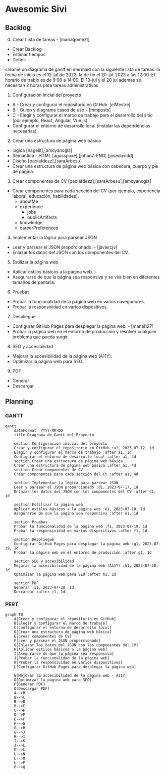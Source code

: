 # Awesomic Sivi

## Backlog

0. Crear Lista de tareas - [mariagomezt]

  - Crear Backlog
  - Estimar tiempos
  - Definir

creame un diagrama de gantt en mermaid con la siguiente lista de tareas. la fecha de inicio es el 12-jul de 2023, la de fin el 20-jul-2023 a las 12:00. El horario de trabjo es de 9:00 a 14:00. El 13-jul y el 20 jul ademas se necesitan 2 horas para tareas administrativas

1. Configuración inicial del proyecto
  - A - Crear y configurar el repositorio en GitHub. [elMestre]
  - B - Guion y diagrama casos de uso - [mmposts]
  - C - Elegir y configurar el marco de trabajo para el desarrollo del sitio (por ejemplo, React, Angular, Vue.js).
  - Configurar el entorno de desarrollo local (instalar las dependencias necesarias).

2. Crear una estructura de página web básica
  - logica [nagelit],[amoyanoglz]
  - Semantica - HTML [agusspoxe] [johanZrEND] [josedavidd]
  - Diseño [paolafdezz],[saraArbesu]
  - Crear una estructura de página web básica con cabecera, cuerpo y pie de página.

3. Crear componentes de CV [paolafdezz],[saraArbesu],[amoyanoglz]
  - Crear componentes para cada sección del CV (por ejemplo, experiencia laboral, educación, habilidades).
    - aboutMe
    - experience
      - jobs
      - publicArtifacts
    - knowledge
    - careerPreferences

4. Implementar la lógica para parsear JSON
  - Leer y parsear el JSON proporcionado. - [javiercjv]
  - Enlazar los datos del JSON con los componentes del CV.

5. Estilizar la página web
  - Aplicar estilos básicos a la página web. - 
  - Asegurarse de que la página sea responsiva y se vea bien en diferentes tamaños de pantalla.

6. Pruebas
  - Probar la funcionalidad de la página web en varios navegadores.
  - Probar la responsividad en varios dispositivos.

7. Despliegue
  - Configurar GitHub Pages para desplegar la página web. - [manal127]
  - Probar la página web en el entorno de producción y resolver cualquier problema que pueda surgir.

8. SEO y accesibilidad
  - Mejorar la accesibilidad de la página web (A11Y).
  - Optimizar la página web para SEO.

9. PDF
  - Generar
  - Descargar

## Planning

### GANTT

```mermaid
gantt
    dateFormat  YYYY-MM-DD
    title Diagrama de Gantt del Proyecto

    section Configuración inicial del proyecto
    Crear y configurar el repositorio en GitHub :a1, 2023-07-12, 1d
    Elegir y configurar el marco de trabajo :after a1, 1d
    Configurar el entorno de desarrollo local :after a1, 4d
    section Crear una estructura de página web básica
    Crear una estructura de página web básica :after a1, 4d
    section Crear componentes de CV
    Crear componentes para cada sección del CV :after a1, 4d

    section Implementar la lógica para parsear JSON
    Leer y parsear el JSON proporcionado :d1, 2023-07-17, 1d
    Enlazar los datos del JSON con los componentes del CV :after d1, 1d

    section Estilizar la página web
    Aplicar estilos básicos a la página web :e1, 2023-07-18, 1d
    Asegurarse de que la página sea responsiva :after e1, 1d

    section Pruebas
    Probar la funcionalidad de la página web :f1, 2023-07-19, 1d
    Probar la responsividad en varios dispositivos :after f1, 1d

    section Despliegue
    Configurar GitHub Pages para desplegar la página web :g1, 2023-07-19, 1d
    Probar la página web en el entorno de producción :after g1, 1d

    section SEO y accesibilidad
    Mejorar la accesibilidad de la página web (A11Y) :h1, 2023-07-20, 1d
    Optimizar la página web para SEO :after h1, 1d

    section PDF
    Generar :i1, 2023-07-20, 1d
    Descargar :after i1, 1d

```

### PERT

```mermaid
graph TB
    A[Crear y configurar el repositorio en GitHub]
    B[Elegir y configurar el marco de trabajo]
    C[Configurar el entorno de desarrollo local]
    D[Crear una estructura de página web básica]
    E[Crear componentes de CV]
    F[Leer y parsear el JSON proporcionado]
    G[Enlazar los datos del JSON con los componentes del CV]
    H[Aplicar estilos básicos a la página web]
    I[Asegurarse de que la página sea responsiva]
    J[Probar la funcionalidad de la página web]
    K[Probar la responsividad en varios dispositivos]
    L[Configurar GitHub Pages para desplegar la página web]

    N[Mejorar la accesibilidad de la página web - A11Y]
    O[Optimizar la página web para SEO]
    P[Generar PDF]
    Q[Descargar PDF]
    A-->B
    B-->C
    B-->D
    B-->E
    C-->F
    D-->F
    E-->F
    F-->G
    G-->H
    G-->J
    H-->I
    I-->K
    J-->L
    K-->L
    L-->N
    L-->O
    L-->P
    P-->Q

```

